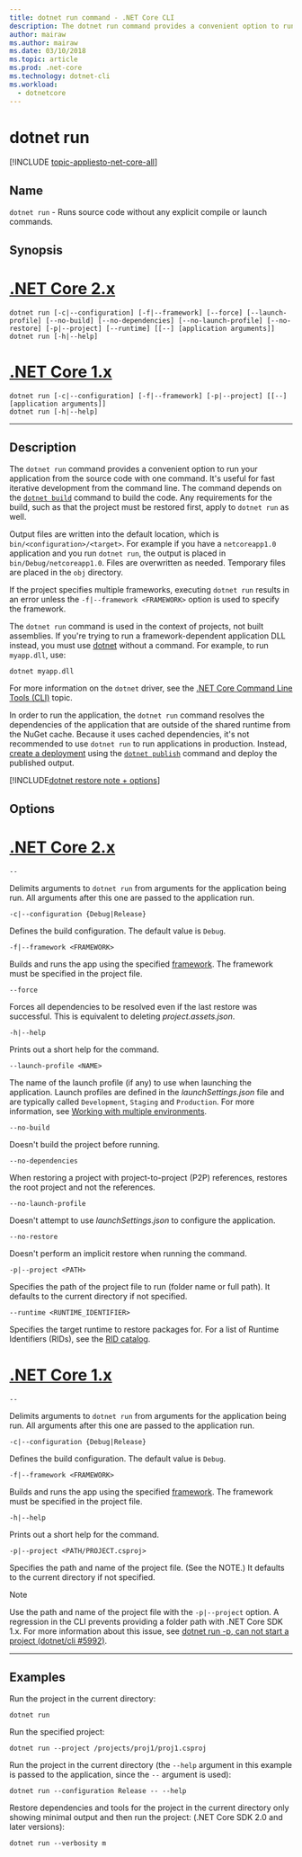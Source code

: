 ```yaml
---
title: dotnet run command - .NET Core CLI
description: The dotnet run command provides a convenient option to run your application from the source code.
author: mairaw
ms.author: mairaw
ms.date: 03/10/2018
ms.topic: article
ms.prod: .net-core
ms.technology: dotnet-cli
ms.workload: 
  - dotnetcore
---
```

# dotnet run

[!INCLUDE [topic-appliesto-net-core-all](../../../includes/topic-appliesto-net-core-all.md)]

## Name

`dotnet run` - Runs source code without any explicit compile or launch commands.

## Synopsis

# [.NET Core 2.x](#tab/netcore2x)

```
dotnet run [-c|--configuration] [-f|--framework] [--force] [--launch-profile] [--no-build] [--no-dependencies] [--no-launch-profile] [--no-restore] [-p|--project] [--runtime] [[--] [application arguments]]
dotnet run [-h|--help]
```

# [.NET Core 1.x](#tab/netcore1x)

```
dotnet run [-c|--configuration] [-f|--framework] [-p|--project] [[--] [application arguments]]
dotnet run [-h|--help]
```

---

## Description

The `dotnet run` command provides a convenient option to run your application from the source code with one command. It's useful for fast iterative development from the command line. The command depends on the [`dotnet build`](dotnet-build.md) command to build the code. Any requirements for the build, such as that the project must be restored first, apply to `dotnet run` as well.

Output files are written into the default location, which is `bin/<configuration>/<target>`. For example if you have a `netcoreapp1.0` application and you run `dotnet run`, the output is placed in `bin/Debug/netcoreapp1.0`. Files are overwritten as needed. Temporary files are placed in the `obj` directory.

If the project specifies multiple frameworks, executing `dotnet run` results in an error unless the `-f|--framework <FRAMEWORK>` option is used to specify the framework.

The `dotnet run` command is used in the context of projects, not built assemblies. If you're trying to run a framework-dependent application DLL instead, you must use [dotnet](dotnet.md) without a command. For example, to run `myapp.dll`, use:

```
dotnet myapp.dll
```

For more information on the `dotnet` driver, see the [.NET Core Command Line Tools (CLI)](index.md) topic.

In order to run the application, the `dotnet run` command resolves the dependencies of the application that are outside of the shared runtime from the NuGet cache. Because it uses cached dependencies, it's not recommended to use `dotnet run` to run applications in production. Instead, [create a deployment](../deploying/index.md) using the [`dotnet publish`](dotnet-publish.md) command and deploy the published output.

[!INCLUDE[dotnet restore note + options](~/includes/dotnet-restore-note-options.md)]

## Options

# [.NET Core 2.x](#tab/netcore2x)

`--`

Delimits arguments to `dotnet run` from arguments for the application being run. All arguments after this one are passed to the application run.

`-c|--configuration {Debug|Release}`

Defines the build configuration. The default value is `Debug`.

`-f|--framework <FRAMEWORK>`

Builds and runs the app using the specified [framework](../../standard/frameworks.md). The framework must be specified in the project file.

`--force`

Forces all dependencies to be resolved even if the last restore was successful. This is equivalent to deleting *project.assets.json*.

`-h|--help`

Prints out a short help for the command.

`--launch-profile <NAME>`

The name of the launch profile (if any) to use when launching the application. Launch profiles are defined in the *launchSettings.json* file and are typically called `Development`,
`Staging` and `Production`. For more information, see [Working with multiple environments](/aspnet/core/fundamentals/environments).

`--no-build`

Doesn't build the project before running.

`--no-dependencies`

When restoring a project with project-to-project (P2P) references, restores the root project and not the references.

`--no-launch-profile`

Doesn't attempt to use *launchSettings.json* to configure the application.

`--no-restore`

Doesn't perform an implicit restore when running the command.

`-p|--project <PATH>`

Specifies the path of the project file to run (folder name or full path). It defaults to the current directory if not specified.

`--runtime <RUNTIME_IDENTIFIER>`

Specifies the target runtime to restore packages for. For a list of Runtime Identifiers (RIDs), see the [RID catalog](../rid-catalog.md).

# [.NET Core 1.x](#tab/netcore1x)

`--`

Delimits arguments to `dotnet run` from arguments for the application being run. All arguments after this one are passed to the application run.

`-c|--configuration {Debug|Release}`

Defines the build configuration. The default value is `Debug`.

`-f|--framework <FRAMEWORK>`

Builds and runs the app using the specified [framework](../../standard/frameworks.md). The framework must be specified in the project file.

`-h|--help`

Prints out a short help for the command.

`-p|--project <PATH/PROJECT.csproj>`

Specifies the path and name of the project file. (See the NOTE.) It defaults to the current directory if not specified.

> [!NOTE]
> Use the path and name of the project file with the `-p|--project` option. A regression in the CLI prevents providing a folder path with .NET Core SDK 1.x. For more information about this issue, see [dotnet run -p, can not start a project (dotnet/cli #5992)](https://github.com/dotnet/cli/issues/5992).

---

## Examples

Run the project in the current directory:

`dotnet run`

Run the specified project:

`dotnet run --project /projects/proj1/proj1.csproj`

Run the project in the current directory (the `--help` argument in this example is passed to the application, since the `--` argument is used):

`dotnet run --configuration Release -- --help`

Restore dependencies and tools for the project in the current directory only showing minimal output and then run the project:
 (.NET Core SDK 2.0 and later versions):

`dotnet run --verbosity m`